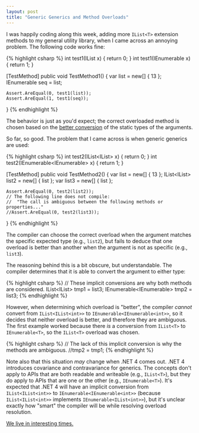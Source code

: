 ```yaml
---
layout: post
title: "Generic Generics and Method Overloads"
---
```

I was happily coding along this week, adding more `IList<T>` extension methods to my general utility library, when I came across an annoying problem. The following code works fine:

{% highlight csharp %}
int test1<T>(IList<T> x) { return 0; }
int test1<T>(IEnumerable<T> x) { return 1; }
    
[TestMethod]
public void TestMethod1()
{
    var list = new[] { 13 };
    IEnumerable<int> seq = list;
    
    Assert.AreEqual(0, test1(list));
    Assert.AreEqual(1, test1(seq));
}
{% endhighlight %}

The behavior is just as you'd expect; the correct overloaded method is chosen based on the [better conversion](http://msdn.microsoft.com/en-us/library/aa691339(VS.71).aspx) of the static types of the arguments.

So far, so good. The problem that I came across is when generic generics are used:

{% highlight csharp %}
int test2<T>(IList<IList<T>> x) { return 0; }
int test2<T>(IEnumerable<IEnumerable<T>> x) { return 1; }
    
[TestMethod]
public void TestMethod2()
{
    var list = new[] { 13 };
    IList<IList<int>> list2 = new[] { list };
    var list3 = new[] { list };
    
    Assert.AreEqual(0, test2(list2));
    // The following line does not compile:
    //  "The call is ambiguous between the following methods or properties..."
    //Assert.AreEqual(0, test2(list3));
}
{% endhighlight %}

The compiler can choose the correct overload when the argument matches the specific expected type (e.g., `list2`), but fails to deduce that one overload is better than another when the argument is not as specific (e.g., `list3`).

The reasoning behind this is a bit obscure, but understandable. The compiler determines that it is able to convert the argument to either type:

{% highlight csharp %}
// These implicit conversions are why both methods are considered.
IList<IList<int>> tmp1 = list3;
IEnumerable<IEnumerable<int>> tmp2 = list3;
{% endhighlight %}

However, when determining which overload is "better", the compiler _cannot_ convert from `IList<IList<int>>` to `IEnumerable<IEnumerable<int>>`, so it decides that neither overload is better, and therefore they are ambiguous. The first example worked because there _is_ a conversion from `IList<T>` to `IEnumerable<T>`, so the `IList<T>` overload was chosen.

{% highlight csharp %}
// The lack of this implicit conversion is why the methods are ambiguous.
//tmp2 = tmp1;
{% endhighlight %}

Note also that this situation _may_ change when .NET 4 comes out. .NET 4 introduces covariance and contravariance for generics. The concepts don't apply to APIs that are both readable and writeable (e.g., `IList<T>`), but they do apply to APIs that are one or the other (e.g., `IEnumerable<T>`). It's expected that .NET 4 will have an implicit conversion from `IList<IList<int>>` to `IEnumerable<IEnumerable<int>>` (because `IList<IList<int>>` implements `IEnumerable<IList<int>>`), but it's unclear exactly how "smart" the compiler will be while resolving overload resolution.

[We live in interesting times.](http://en.wikipedia.org/wiki/May_you_live_in_interesting_times)

